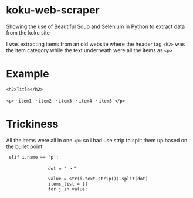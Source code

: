 # koku-web-scraper
Showing the use of Beautiful Soup and Selenium in Python to extract data from the koku site

I was extracting items from an old website where the header tag `<h2>` was the item category while the text underneath were all the items as `<p>`

# Example 

```
<h2>Title</h2>

<p>・item1 ・item2 ・item3 ・item4 ・item5 </p>

```

# Trickiness

All the items were all in one `<p>` so i had use strip to split them up based on the bullet point

```
 elif i.name == 'p':

                dot = " ・"

                value = str(i.text.strip()).split(dot)
                items_list = []
                for j in value:
```
